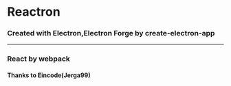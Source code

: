 # Reactron

<h3>Created with Electron,Electron Forge by create-electron-app</h3>
<hr>
<h3>React by webpack</h3>

<h4>Thanks to  Eincode(Jerga99)</h4>
